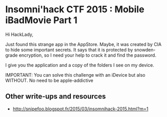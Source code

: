 # Insomni'hack CTF 2015 : Mobile iBadMovie Part 1

Hi HackLady,

Just found this strange app in the AppStore. Maybe, it was created by CIA to hide some important secrets. It says that it is protected by snowden-grade encryption, so I need your help to crack it and find the password.

I give you the application and a copy of the folders I see on my device.

IMPORTANT: You can solve this challenge with an iDevice but also WITHOUT. No need to be apple-addictive

## Other write-ups and resources

* <http://snipefoo.blogspot.fr/2015/03/insomnihack-2015.html?m=1>

